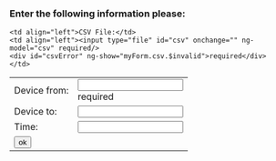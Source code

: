 

<html>

  <script src="https://ajax.googleapis.com/ajax/libs/angularjs/1.6.4/angular.min.js"></script> 
  <script type="text/javascript" src="tree.js"></script>
<script>
  function validateForm() {
    var csv = document.forms["myForm"]["csv"].value;
    // read CSV file content and save it to Tree
    readCSV(csv);    
     
  } 
  </script>
  
<body  ng-app="">  
 

<h3>Enter the following information please:</h3>

<form name="myForm">
  <table>
  <tr>
    
    <td align="left">CSV File:</td>
    <td align="left"><input type="file" id="csv" onchange="" ng-model="csv" required/>
    <div id="csvError" ng-show="myForm.csv.$invalid">required</div>
    </td>
    
  </tr>
  <tr>
    <td align="left">Device from: </td>
    <td align="left"><input type="text" name="from" ng-model="from" required>
      <div id="fromError" ng-show="myForm.from.$invalid">required</div></td>
  </tr>
    <tr><td align="left">Device to: </td><td align="left"><input type="text" name="to"></td></tr>
    <tr><td align="left">Time: </td><td align="left"><input type="text" name="time"></td></tr>
  
  <tr><td align="left" colspan="2"><input type="button" onclick="validateForm()" value="ok" /></td></tr>
  
  </table>
  
</form>
</body>
</html>
